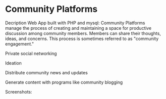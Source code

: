 # Community Platforms
Decription
Web App built with PHP and mysql:  Community Platforms manage the process of creating and maintaining a space for productive discussion among community members. Members can share their thoughts, ideas, and concerns. This process is sometimes referred to as "community engagement."

Private social networking

Ideation

Distribute community news and updates

Generate content with programs like community blogging

Screenshots:
